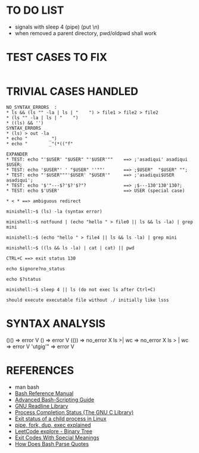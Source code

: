 # TO DO LIST #
* signals with sleep 4 (pipe) (put \n)
* when removed a parent directory, pwd/oldpwd shall work

# TEST CASES TO FIX #
```
```

# TRIVIAL CASES HANDLED ###
```
NO_SYNTAX_ERRORS  :
* ls && (ls "" -la | ls | "    ") > file1 > file2 > file2
* (ls "" -la | ls | "    ")
* ((ls) && '') 
SYNTAX_ERRORS
* (ls) > out -la
* echo "        _")
* echo "        _"(*(("f"

EXPANDER
* TEST: echo "'$USER' "$USER" "'$USER'""	==>	;'asadiqui' asadiqui $USER;
* TEST: echo '$USER"' ' "$USER" ''""'		==>	;$USER"  "$USER" "";
* TEST: echo "'$USER"""'$USER' "$USER'"		==> ;'asadiqui$USER asadiqui';
* TEST: echo '$'"---$?'$?'$?"?				==> ;$---130'130'130?;
* TEST: echo $'USER'						==> USER (special case)

* < * ==> ambiguous redirect

minishell:~$ (ls) -la (syntax error)

minishell:~$ notfound | (echo "hello " > file0 || ls && ls -la) | grep mini
 
minishell:~$ (echo "hello " > file4 || ls && ls -la) | grep mini

minishell:~$ ((ls && ls -la) | cat | cat) || pwd

CTRL+C ==> exit status 130

echo $ignore?no_status

echo $?status

minishell:~$ sleep 4 || ls (do not exec ls after Ctrl+C)

should execute executable file without ./ initially like lsss
```

# SYNTAX ANALYSIS #
()()			=> error	V
()				=> error	V
(())			=> no_error	X
ls  >| wc 		=> no_error	X
ls > | wc		=> error	V
'utgig'"		=> error	V

# REFERENCES #
- man bash
- [Bash Reference Manual](https://www.gnu.org/software/bash/manual/html_node/index.html)
- [Advanced Bash-Scripting Guide](https://linux.die.net/abs-guide/)
- [GNU Readline Library](https://tiswww.case.edu/php/chet/readline/readline.html)
- [Process Completion Status (The GNU C Library)](https://www.gnu.org/software/libc/manual/html_node/Process-Completion-Status.html)
- [Exit status of a child process in Linux](https://www.geeksforgeeks.org/exit-status-child-process-linux/)
- [pipe, fork, dup, exec explained](https://youtu.be/pO1wuN3hJZ4)
- [LeetCode explore - Binary Tree](https://leetcode.com/explore/learn/card/data-structure-tree/)
- [Exit Codes With Special Meanings](https://linux.die.net/abs-guide/exitcodes.html)
- [How Does Bash Parse Quotes](https://stackoverflow.com/questions/74973830/how-does-bash-parse-double-quotes-and-single-quotes)